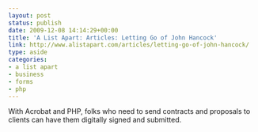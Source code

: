 ```yaml
---
layout: post
status: publish
date: 2009-12-08 14:14:29+00:00
title: 'A List Apart: Articles: Letting Go of John Hancock'
link: http://www.alistapart.com/articles/letting-go-of-john-hancock/
type: aside
categories:
- a list apart
- business
- forms
- php
---
```


With Acrobat and PHP, folks who need to send contracts and proposals to clients can have them digitally signed and submitted.
